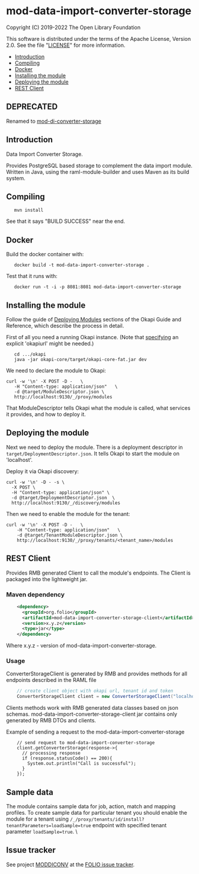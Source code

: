 # mod-data-import-converter-storage

Copyright (C) 2019-2022 The Open Library Foundation

This software is distributed under the terms of the Apache License, Version 2.0.
See the file "[LICENSE](LICENSE)" for more information.

<!-- ../../okapi/doc/md2toc -l 2 -h 4 README.md -->
* [Introduction](#introduction)
* [Compiling](#compiling)
* [Docker](#docker)
* [Installing the module](#installing-the-module)
* [Deploying the module](#deploying-the-module)
* [REST Client](#rest-client)

## DEPRECATED
Renamed to [mod-di-converter-storage](https://github.com/folio-org/mod-di-converter-storage)

## Introduction

Data Import Converter Storage.

Provides PostgreSQL based storage to complement the data import module. Written in Java, using the raml-module-builder and uses Maven as its build system.

## Compiling

```
   mvn install
```

See that it says "BUILD SUCCESS" near the end.

## Docker

Build the docker container with:

```
   docker build -t mod-data-import-converter-storage .
```

Test that it runs with:

```
   docker run -t -i -p 8081:8081 mod-data-import-converter-storage
```

## Installing the module

Follow the guide of
[Deploying Modules](https://github.com/folio-org/okapi/blob/master/doc/guide.md#example-1-deploying-and-using-a-simple-module)
sections of the Okapi Guide and Reference, which describe the process in detail.

First of all you need a running Okapi instance.
(Note that [specifying](../README.md#setting-things-up) an explicit 'okapiurl' might be needed.)

```
   cd .../okapi
   java -jar okapi-core/target/okapi-core-fat.jar dev
```

We need to declare the module to Okapi:

```
curl -w '\n' -X POST -D -   \
   -H "Content-type: application/json"   \
   -d @target/ModuleDescriptor.json \
   http://localhost:9130/_/proxy/modules
```

That ModuleDescriptor tells Okapi what the module is called, what services it
provides, and how to deploy it.

## Deploying the module

Next we need to deploy the module. There is a deployment descriptor in
`target/DeploymentDescriptor.json`. It tells Okapi to start the module on 'localhost'.

Deploy it via Okapi discovery:

```
curl -w '\n' -D - -s \
  -X POST \
  -H "Content-type: application/json" \
  -d @target/DeploymentDescriptor.json  \
  http://localhost:9130/_/discovery/modules
```

Then we need to enable the module for the tenant:

```
curl -w '\n' -X POST -D -   \
    -H "Content-type: application/json"   \
    -d @target/TenantModuleDescriptor.json \
    http://localhost:9130/_/proxy/tenants/<tenant_name>/modules
```

## REST Client

Provides RMB generated Client to call the module's endpoints. The Client is packaged into the lightweight jar.

### Maven dependency 

```xml
    <dependency>
      <groupId>org.folio</groupId>
      <artifactId>mod-data-import-converter-storage-client</artifactId>
      <version>x.y.z</version>
      <type>jar</type>
    </dependency>
```
Where x.y.z - version of mod-data-import-converter-storage.

### Usage

ConverterStorageClient is generated by RMB and provides methods for all endpoints described in the RAML file
```java
    // create client object with okapi url, tenant id and token
    ConverterStorageClient client = new ConverterStorageClient("localhost", "diku", "token");
```
Clients methods work with RMB generated data classes based on json schemas. 
mod-data-import-converter-storage-client jar contains only generated by RMB DTOs and clients. 

Example of sending a request to the mod-data-import-converter-storage
```
    // send request to mod-data-import-converter-storage
    client.getConverterStorage(response->{
      // processing response
      if (response.statusCode() == 200){
        System.out.println("Call is successful");
      }
    });
```
 
## Sample data
The module contains sample data for job, action, match and mapping profiles. 
To create sample data for particular tenant you should enable the module for a tenant 
using `/_/proxy/tenants/id/install?tenantParameters=loadSample=true` endpoint with specified tenant parameter `loadSample=true`. \
 
## Issue tracker

See project [MODDICONV](https://issues.folio.org/browse/MODDICONV)
at the [FOLIO issue tracker](https://dev.folio.org/guidelines/issue-tracker/).

